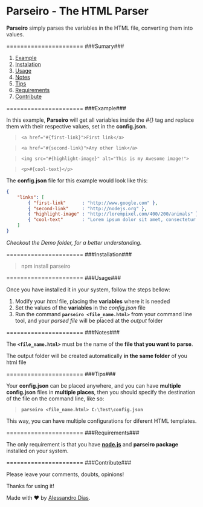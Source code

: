 Parseiro - The HTML Parser
======================

**Parseiro** simply parses the variables in the HTML file, converting them into values.

======================
###Sumary###

1. [Example](#Example)
2. [Instalation](#Instalation)
3. [Usage](#Usage)
4. [Notes](#Notes)
5. [Tips](#Tips)
6. [Requirements](#Requirements)
7. [Contribute](#Contribute)

======================
###Example###

In this example, **Parseiro** will get all variables inside the *#{}* tag and replace them with their respective values, set in the **config.json**.

  > `<a href="#{first-link}">First link</a>`

  > `<a href="#{second-link}">Any other link</a>`

  > `<img src="#{highlight-image}" alt="This is my Awesome image!">`

  > `<p>#{cool-text}</p>`

The **config.json** file for this example would look like this:

```json
{
    "links": [
        { "first-link"      : "http://www.google.com" },
        { "second-link"     : "http://nodejs.org" },
        { "highlight-image" : "http://lorempixel.com/400/200/animals" },
        { "cool-text"       : "Lorem ipsum dolor sit amet, consectetur adipisicing elit." }
    ]
}
```
*Checkout the Demo folder, for a better understanding.*

======================
###Installation###

> npm install parseiro

======================
###Usage###

Once you have installed it in your system, follow the steps bellow:

1. Modify your *html* file, placing the **variables** where it is needed
2. Set the values of the **variables** in the *config.json* file
3. Run the command **`parseiro <file_name.html>`** from your command line tool, and your *parsed file* will be placed at the *output* folder

======================
###Notes###

The **`<file_name.html>`** must be the name of the **file that you want to parse**.

The output folder will be created automatically **in the same folder** of you html file

======================
###Tips###

Your **config.json** can be placed anywhere, and you can have **multiple config.json** files in **multiple places**, then you should specify the destination of the file on the command line, like so:

> **`parseiro <file_name.html> C:\Test\config.json`**

This way, you can have multiple configurations for diferent HTML templates.

======================
###Requirements###

The only requirement is that you have **[node.js](http://nodejs.org/)** and **parseiro package** installed on your system.

======================
###Contribute###

Please leave your comments, doubts, opinions!

Thanks for using it!

Made with ♥ by [Alessandro Dias](https://www.facebook.com/ale.bruno.dias).
